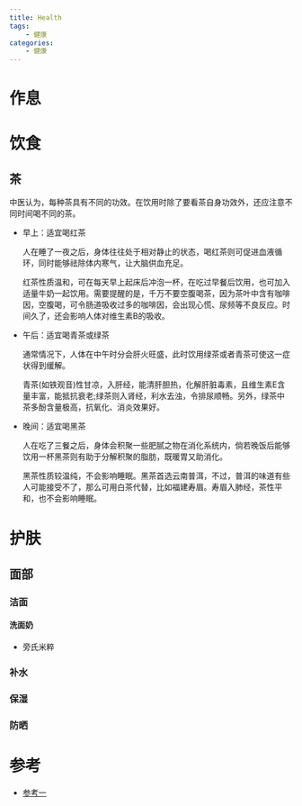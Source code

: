 ```yaml
---
title: Health
tags:
	- 健康
categories:
	- 健康
---
```


# 作息

# 饮食

## 茶

中医认为，每种茶具有不同的功效。在饮用时除了要看茶自身功效外，还应注意不同时间喝不同的茶。

-   早上：适宜喝红茶

    人在睡了一夜之后，身体往往处于相对静止的状态，喝红茶则可促进血液循环，同时能够祛除体内寒气，让大脑供血充足。

    红茶性质温和，可在每天早上起床后冲泡一杯，在吃过早餐后饮用，也可加入适量牛奶一起饮用。需要提醒的是，千万不要空腹喝茶，因为茶叶中含有咖啡因，空腹喝，可令肠道吸收过多的咖啡因，会出现心慌、尿频等不良反应。时间久了，还会影响人体对维生素B的吸收。

-   午后：适宜喝青茶或绿茶

    通常情况下，人体在中午时分会肝火旺盛，此时饮用绿茶或者青茶可使这一症状得到缓解。

    青茶(如铁观音)性甘凉，入肝经，能清肝胆热，化解肝脏毒素，且维生素E含量丰富，能抵抗衰老;绿茶则入肾经，利水去浊，令排尿顺畅。另外，绿茶中茶多酚含量极高，抗氧化、消炎效果好。

-   晚间：适宜喝黑茶

    人在吃了三餐之后，身体会积聚一些肥腻之物在消化系统内，倘若晚饭后能够饮用一杯黑茶则有助于分解积聚的脂肪，既暖胃又助消化。

    黑茶性质较温纯，不会影响睡眠。黑茶首选云南普洱，不过，普洱的味道有些人可能接受不了，那么可用白茶代替，比如福建寿眉。寿眉入肺经，茶性平和，也不会影响睡眠。

# 护肤

## 面部

### 洁面

#### 洗面奶

-   旁氏米粹

### 补水

### 保湿

### 防晒

# 参考

-   [参考一](https://zhidao.baidu.com/question/809546658504753092.html)